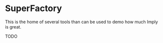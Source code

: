 # SuperFactory

This is the home of several tools than can be used to demo how much Imply is great.

TODO
